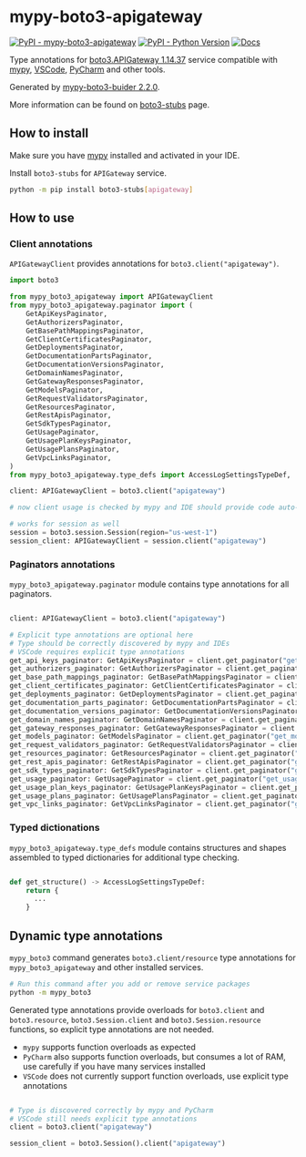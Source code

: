 # mypy-boto3-apigateway

[![PyPI - mypy-boto3-apigateway](https://img.shields.io/pypi/v/mypy-boto3-apigateway.svg?color=blue)](https://pypi.org/project/mypy-boto3-apigateway)
[![PyPI - Python Version](https://img.shields.io/pypi/pyversions/mypy-boto3-apigateway.svg?color=blue)](https://pypi.org/project/mypy-boto3-apigateway)
[![Docs](https://img.shields.io/readthedocs/mypy-boto3-builder.svg?color=blue)](https://mypy-boto3-builder.readthedocs.io/)

Type annotations for
[boto3.APIGateway 1.14.37](https://boto3.amazonaws.com/v1/documentation/api/1.14.37/reference/services/apigateway.html#APIGateway) service
compatible with [mypy](https://github.com/python/mypy), [VSCode](https://code.visualstudio.com/),
[PyCharm](https://www.jetbrains.com/pycharm/) and other tools.

Generated by [mypy-boto3-buider 2.2.0](https://github.com/vemel/mypy_boto3_builder).

More information can be found on [boto3-stubs](https://pypi.org/project/boto3-stubs/) page.

## How to install

Make sure you have [mypy](https://github.com/python/mypy) installed and activated in your IDE.

Install `boto3-stubs` for `APIGateway` service.

```bash
python -m pip install boto3-stubs[apigateway]
```

## How to use

### Client annotations

`APIGatewayClient` provides annotations for `boto3.client("apigateway")`.

```python
import boto3

from mypy_boto3_apigateway import APIGatewayClient
from mypy_boto3_apigateway.paginator import (
    GetApiKeysPaginator,
    GetAuthorizersPaginator,
    GetBasePathMappingsPaginator,
    GetClientCertificatesPaginator,
    GetDeploymentsPaginator,
    GetDocumentationPartsPaginator,
    GetDocumentationVersionsPaginator,
    GetDomainNamesPaginator,
    GetGatewayResponsesPaginator,
    GetModelsPaginator,
    GetRequestValidatorsPaginator,
    GetResourcesPaginator,
    GetRestApisPaginator,
    GetSdkTypesPaginator,
    GetUsagePaginator,
    GetUsagePlanKeysPaginator,
    GetUsagePlansPaginator,
    GetVpcLinksPaginator,
)
from mypy_boto3_apigateway.type_defs import AccessLogSettingsTypeDef, ...

client: APIGatewayClient = boto3.client("apigateway")

# now client usage is checked by mypy and IDE should provide code auto-complete

# works for session as well
session = boto3.session.Session(region="us-west-1")
session_client: APIGatewayClient = session.client("apigateway")
```

### Paginators annotations

`mypy_boto3_apigateway.paginator` module contains type annotations for all paginators.

```python

client: APIGatewayClient = boto3.client("apigateway")

# Explicit type annotations are optional here
# Type should be correctly discovered by mypy and IDEs
# VSCode requires explicit type annotations
get_api_keys_paginator: GetApiKeysPaginator = client.get_paginator("get_api_keys")
get_authorizers_paginator: GetAuthorizersPaginator = client.get_paginator("get_authorizers")
get_base_path_mappings_paginator: GetBasePathMappingsPaginator = client.get_paginator("get_base_path_mappings")
get_client_certificates_paginator: GetClientCertificatesPaginator = client.get_paginator("get_client_certificates")
get_deployments_paginator: GetDeploymentsPaginator = client.get_paginator("get_deployments")
get_documentation_parts_paginator: GetDocumentationPartsPaginator = client.get_paginator("get_documentation_parts")
get_documentation_versions_paginator: GetDocumentationVersionsPaginator = client.get_paginator("get_documentation_versions")
get_domain_names_paginator: GetDomainNamesPaginator = client.get_paginator("get_domain_names")
get_gateway_responses_paginator: GetGatewayResponsesPaginator = client.get_paginator("get_gateway_responses")
get_models_paginator: GetModelsPaginator = client.get_paginator("get_models")
get_request_validators_paginator: GetRequestValidatorsPaginator = client.get_paginator("get_request_validators")
get_resources_paginator: GetResourcesPaginator = client.get_paginator("get_resources")
get_rest_apis_paginator: GetRestApisPaginator = client.get_paginator("get_rest_apis")
get_sdk_types_paginator: GetSdkTypesPaginator = client.get_paginator("get_sdk_types")
get_usage_paginator: GetUsagePaginator = client.get_paginator("get_usage")
get_usage_plan_keys_paginator: GetUsagePlanKeysPaginator = client.get_paginator("get_usage_plan_keys")
get_usage_plans_paginator: GetUsagePlansPaginator = client.get_paginator("get_usage_plans")
get_vpc_links_paginator: GetVpcLinksPaginator = client.get_paginator("get_vpc_links")
```







### Typed dictionations

`mypy_boto3_apigateway.type_defs` module contains structures and shapes assembled
to typed dictionaries for additional type checking.

```python

def get_structure() -> AccessLogSettingsTypeDef:
    return {
      ...
    }
```


## Dynamic type annotations

`mypy_boto3` command generates `boto3.client/resource` type annotations for
`mypy_boto3_apigateway` and other installed services.

```bash
# Run this command after you add or remove service packages
python -m mypy_boto3
```

Generated type annotations provide overloads for `boto3.client` and `boto3.resource`,
`boto3.Session.client` and `boto3.Session.resource` functions,
so explicit type annotations are not needed.

- `mypy` supports function overloads as expected
- `PyCharm` also supports function overloads, but consumes a lot of RAM, use carefully if you have many services installed
- `VSCode` does not currently support function overloads, use explicit type annotations

```python

# Type is discovered correctly by mypy and PyCharm
# VSCode still needs explicit type annotations
client = boto3.client("apigateway")

session_client = boto3.Session().client("apigateway")
```
